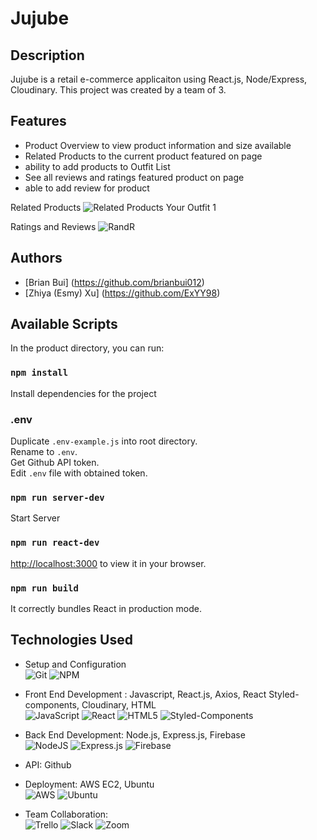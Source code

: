 # Jujube

## Description
Jujube is a retail e-commerce applicaiton using React.js, Node/Express, Cloudinary. This project was created by a team of 3.

## Features
- Product Overview to view product information and size available
- Related Products to the current product featured on page
- ability to add products to Outfit List
- See all reviews and ratings featured product on page
- able to add review for product

Related Products
![Related Products Your Outfit 1](https://user-images.githubusercontent.com/39501050/180042904-9916452f-d4db-48f0-af71-137f18097ceb.gif)


Ratings and Reviews
![RandR](https://user-images.githubusercontent.com/39501050/179879684-fb7b6cf7-c4a3-455d-a62d-94a88cc80bbe.gif)

## Authors
- [Brian Bui] (https://github.com/brianbui012)
- [Zhiya (Esmy) Xu] (https://github.com/ExYY98)

## Available Scripts

In the product directory, you can run:

### `npm install `

Install dependencies for the project

### .env
Duplicate  `.env-example.js` into root directory.\
Rename to `.env`.\
Get Github API token.\
Edit `.env` file with obtained token.

### `npm run server-dev`

Start Server

### `npm run react-dev`

[http://localhost:3000](http://localhost:3000) to view it in your browser.

### `npm run build`

It correctly bundles React in production mode.

## Technologies Used

- Setup and Configuration \
![Git](https://img.shields.io/badge/git-%23F05033.svg?style=for-the-badge&logo=git&logoColor=white)
![NPM](https://img.shields.io/badge/NPM-%23000000.svg?style=for-the-badge&logo=npm&logoColor=white)

- Front End Development : Javascript, React.js, Axios, React Styled-components, Cloudinary, HTML \
![JavaScript](https://img.shields.io/badge/javascript-%23323330.svg?style=for-the-badge&logo=javascript&logoColor=%23F7DF1E)
![React](https://img.shields.io/badge/react-%2320232a.svg?style=for-the-badge&logo=react&logoColor=%2361DAFB)
![HTML5](https://img.shields.io/badge/html5-%23E34F26.svg?style=for-the-badge&logo=html5&logoColor=white)
![Styled-Components](https://img.shields.io/badge/styled--components-v4.4.1-orange)

- Back End Development: Node.js, Express.js, Firebase \
![NodeJS](https://img.shields.io/badge/node.js-6DA55F?style=for-the-badge&logo=node.js&logoColor=white)
![Express.js](https://img.shields.io/badge/express.js-%23404d59.svg?style=for-the-badge&logo=express&logoColor=%2361DAFB)
![Firebase](https://img.shields.io/badge/firebase-%23039BE5.svg?style=for-the-badge&logo=firebase)

- API: Github

- Deployment: AWS EC2, Ubuntu \
![AWS](https://img.shields.io/badge/AWS-%23FF9900.svg?style=for-the-badge&logo=amazon-aws&logoColor=white)
![Ubuntu](https://img.shields.io/badge/Ubuntu-E95420?style=for-the-badge&logo=ubuntu&logoColor=white)

- Team Collaboration: \
![Trello](https://img.shields.io/badge/Trello-%23026AA7.svg?style=for-the-badge&logo=Trello&logoColor=white)
![Slack](https://img.shields.io/badge/Slack-4A154B?style=for-the-badge&logo=slack&logoColor=white)
![Zoom](https://img.shields.io/badge/Zoom-2D8CFF?style=for-the-badge&logo=zoom&logoColor=white)
